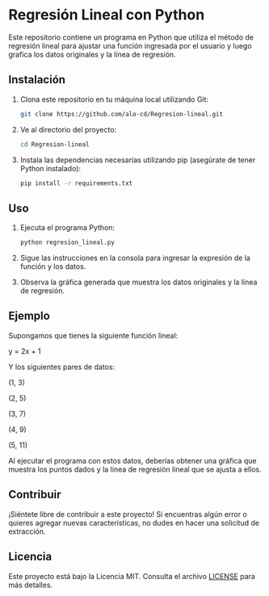 # Regresión Lineal con Python

Este repositorio contiene un programa en Python que utiliza el método de regresión lineal para ajustar una función ingresada por el usuario y luego grafica los datos originales y la línea de regresión.

## Instalación

1. Clona este repositorio en tu máquina local utilizando Git:

    ```bash
    git clone https://github.com/alo-cd/Regresion-lineal.git
    ```

2. Ve al directorio del proyecto:

    ```bash
    cd Regresion-lineal
    ```

3. Instala las dependencias necesarias utilizando pip (asegúrate de tener Python instalado):

    ```bash
    pip install -r requirements.txt
    ```

## Uso

1. Ejecuta el programa Python:

    ```bash
    python regresion_lineal.py
    ```

2. Sigue las instrucciones en la consola para ingresar la expresión de la función y los datos.

3. Observa la gráfica generada que muestra los datos originales y la línea de regresión.

## Ejemplo

Supongamos que tienes la siguiente función lineal:

y = 2x + 1


Y los siguientes pares de datos:

(1, 3)

(2, 5)

(3, 7)

(4, 9)

(5, 11)


Al ejecutar el programa con estos datos, deberías obtener una gráfica que muestra los puntos dados y la línea de regresión lineal que se ajusta a ellos.

## Contribuir

¡Siéntete libre de contribuir a este proyecto! Si encuentras algún error o quieres agregar nuevas características, no dudes en hacer una solicitud de extracción.

## Licencia

Este proyecto está bajo la Licencia MIT. Consulta el archivo [LICENSE](LICENSE) para más detalles.

